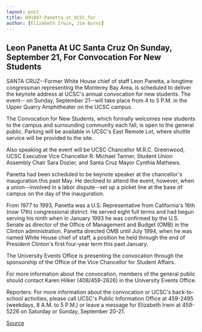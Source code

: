 ```yaml
---
layout: post
title: 091897-Panetta_at_UCSC_for
author: [Elizabeth Irwin, Jim Burns]
---
```


## Leon Panetta At UC Santa Cruz On Sunday, September 21, For Convocation For New Students

SANTA CRUZ--Former White House chief of staff Leon Panetta, a longtime  congressman representing the Monterey Bay Area, is scheduled to deliver the  keynote address at UCSC's annual convocation for new students. The event-- on Sunday, September 21--will take place from  4 to 5 P.M. in the Upper Quarry Amphitheater on the UCSC campus.

The Convocation for New Students, which formally welcomes new  students to the campus and surrounding community each fall, is open to the  general public. Parking will be available in UCSC's East Remote Lot, where  shuttle service will be provided to the site.

Also speaking at the event will be UCSC Chancellor M.R.C. Greenwood,  UCSC Executive Vice Chancellor R. Michael Tanner, Student Union Assembly  Chair Sara Dozier, and Santa Cruz Mayor Cynthia Mathews.

Panetta had been scheduled to be keynote speaker at the chancellor's  inauguration this past May. He declined to attend the event, however, when a  union--involved in a labor dispute--set up a picket line at the base of  campus on the day of the inauguration.

From 1977 to 1993, Panetta was a U.S. Representative from California's  16th (now 17th) congressional district. He served eight full terms and had  begun serving his ninth when in January 1993 he was confirmed by the U.S.  Senate as director of the Office of Management and Budget (OMB) in the  Clinton administration. Panetta directed OMB until July 1994, when he was  named White House chief of staff, a position he held through the end of  President Clinton's first four-year term this past January.

The University Events Office is presenting the convocation through the  sponsorship of the Office of the Vice Chancellor for Student Affairs.

For more information about the convocation, members of the general  public should contact Karen Hilker (408/459-2826) in the University Events  Office.

Reporters: For more information about the convocation or UCSC's back-to- school activities, please call UCSC's Public Information Office at 459-2495  (weekdays, 8 A.M. to 5 P.M.) or leave a message for Elizabeth Irwin at 459- 5226 on Saturday or Sunday, September 20-21.

[Source](http://www1.ucsc.edu/news_events/press_releases/archive/97-98/09-97/091897-Panetta_at_UCSC_for.html "Permalink to 091897-Panetta_at_UCSC_for")